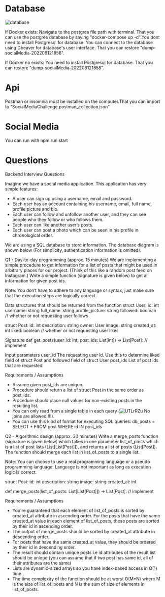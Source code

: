 # Database

![database](https://user-images.githubusercontent.com/33065479/173246192-6b6e1fff-b0f7-4e96-9c61-353929d062cb.png)

If Docker exists:
Navigate to the postgres file path with terminal. That you can use the postgres database by saying "docker-compose up -d".You dont need to install Postgresql for database. You can connect to the database using Dbeaver for database's user interface.
That you can restore "dump-socialMedia-202206121858".

If Docker no exists:
You need to install Postgresql for database. That you can restore "dump-socialMedia-202206121858".

# Api
Postman or insomnia must be installed on the computer.That you can import to "SocialMediaChallenge.postman_collection.json"

# Social Media
You can run with npm run start

# Questions
Backend Interview Questions

Imagine we have a social media application. This application has very simple features:


-	A user can sign up using a username, email and password.
-	Each user has an account containing his username, email, full name, profile picture and bio.
-	Each user can follow and unfollow another user, and they can see people who they follow or who follows them.
-	Each user can like another user’s posts.
-	Each user can post a photo which can be seen in his profile in chronological order.

We are using a SQL database to store information. The database diagram is shown below (For simplicity, authentication information is omitted).

Q1 - Day-to-day programming (approx. 15 minutes)
We are implementing a simple procedure to get information for a list of posts that might be used in arbitrary places for our project. (Think of this like a random post feed on Instagram.) Write a simple function (signature is given below) to get all information for given post ids.

Note: You don’t have to adhere to any language or syntax, just make sure that the execution steps are logically correct.

Data structures that should be returned from the function
struct User:
   id: int
   username: string
   full_name: string
   profile_picture: string
   followed: boolean  // whether or not requesting user follows

struct Post:
   id: int
   description: string
   owner: User
   image: string
   created_at: int
   liked: boolean  // whether or not requesting user likes

Signature 
def get_posts(user_id: int, post_ids: List[int]) -> List[Post]: // implement

Input parameters
user_id	The requesting user id. Use this to determine liked field of struct Post and followed field of struct User
post_ids	List of post ids that are requested

Requirements / Assumptions
-	Assume given post_ids are unique.
-	Procedure should return a list of struct Post in the same order as post_ids.
-	Procedure should place null values for non-existing posts in the resulting list.
-	You can only read from a single table in each query (![UTLrRZu](https://user-images.githubusercontent.com/33065479/173246201-bdc55202-da6d-4b8c-ae07-f16bd937c794.png) No joins are allowed !!!).
-	You can use this kind of format for executing SQL queries:
db_posts = SELECT * FROM post WHERE id IN post_ids

Q2 - Algorithmic design (approx. 30 minutes)
Write a merge_posts function (signature is given below) which takes in one parameter list_of_posts which is a list of post lists (List[List[Post]]), and returns a list of posts (List[Post]). The function should merge each list in list_of_posts to a single list.

Note: You can choose to use a real programming language or a pseudo programming language. Language is not important as long as execution logic is correct.

struct Post:
   id: int
   description: string
   image: string
   created_at: int

def merge_posts(list_of_posts: List[List[Post]]) -> List[Post]: // implement

Requirements / Assumptions
-	You're guaranteed that each element of list_of_posts is sorted by created_at attribute in ascending order. For the posts that have the same created_at value in each element of list_of_posts, these posts are sorted by their id in ascending order.
-	The output of merge_posts should be sorted by created_at attribute in descending order.
-	For posts that have the same created_at value, they should be ordered by their id in descending order.
-	The result should contain unique posts i.e id attributes of the result list should be unique (you can assume that if two post has same id, all of their attributes are the same)
-	Lists are dynamic-sized arrays so you have index-based access in O(1) time.
-	The time complexity of the function should be at worst O(M*N) where M is the size of list_of_posts and N is the sum of size of elements in list_of_posts.



